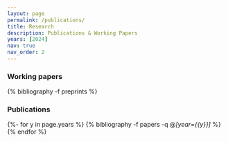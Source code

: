 ```yaml
---
layout: page
permalink: /publications/
title: Research
description: Publications & Working Papers
years: [2024]
nav: true
nav_order: 2
---
```


<div class="publications">

<h3>Working papers</h3>
{% bibliography -f preprints %}


<h3>Publications</h3>

{%- for y in page.years %}
  {% bibliography -f papers -q @*[year={{y}}]* %}
{% endfor %}


</div>
